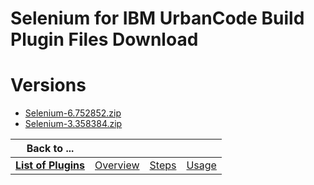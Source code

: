 
Selenium for IBM UrbanCode Build Plugin Files Download
======================================================

# Versions

- [Selenium-6.752852.zip](https://raw.githubusercontent.com/UrbanCode/IBM-UCB-PLUGINS/main/files/Selenium/Selenium-6.752852.zip)
- [Selenium-3.358384.zip](https://raw.githubusercontent.com/UrbanCode/IBM-UCB-PLUGINS/main/files/Selenium/Selenium-3.358384.zip)

|Back to ...||||
| :---: | :---: | :---: | :---: |
|[**List of Plugins**](../../index.md)|[Overview](./overview.md)|[Steps](./steps.md)|[Usage](./usage.md)|
